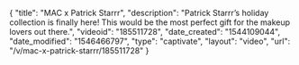 {
    "title": "MAC x Patrick Starrr",
    "description": "Patrick Starrr’s holiday collection is finally here! This would be the most perfect gift for the makeup lovers out there.",
    "videoid": "185511728",
    "date_created": "1544109044",
    "date_modified": "1546466797",
    "type": "captivate",
    "layout": "video",
    "url": "\/v\/mac-x-patrick-starrr\/185511728"
}